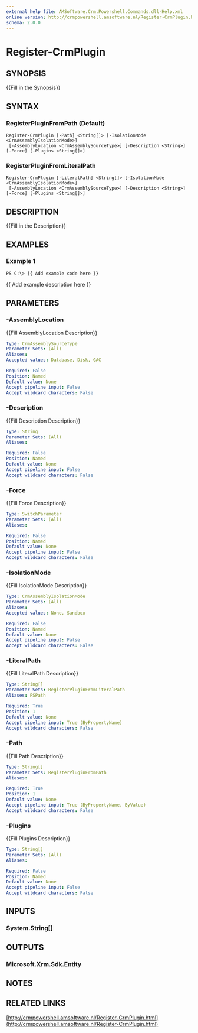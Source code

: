 ```yaml
---
external help file: AMSoftware.Crm.Powershell.Commands.dll-Help.xml
online version: http://crmpowershell.amsoftware.nl/Register-CrmPlugin.html
schema: 2.0.0
---
```


# Register-CrmPlugin

## SYNOPSIS
{{Fill in the Synopsis}}

## SYNTAX

### RegisterPluginFromPath (Default)
```
Register-CrmPlugin [-Path] <String[]> [-IsolationMode <CrmAssemblyIsolationMode>]
 [-AssemblyLocation <CrmAssemblySourceType>] [-Description <String>] [-Force] [-Plugins <String[]>]
```

### RegisterPluginFromLiteralPath
```
Register-CrmPlugin [-LiteralPath] <String[]> [-IsolationMode <CrmAssemblyIsolationMode>]
 [-AssemblyLocation <CrmAssemblySourceType>] [-Description <String>] [-Force] [-Plugins <String[]>]
```

## DESCRIPTION
{{Fill in the Description}}

## EXAMPLES

### Example 1
```
PS C:\> {{ Add example code here }}
```

{{ Add example description here }}

## PARAMETERS

### -AssemblyLocation
{{Fill AssemblyLocation Description}}

```yaml
Type: CrmAssemblySourceType
Parameter Sets: (All)
Aliases: 
Accepted values: Database, Disk, GAC

Required: False
Position: Named
Default value: None
Accept pipeline input: False
Accept wildcard characters: False
```

### -Description
{{Fill Description Description}}

```yaml
Type: String
Parameter Sets: (All)
Aliases: 

Required: False
Position: Named
Default value: None
Accept pipeline input: False
Accept wildcard characters: False
```

### -Force
{{Fill Force Description}}

```yaml
Type: SwitchParameter
Parameter Sets: (All)
Aliases: 

Required: False
Position: Named
Default value: None
Accept pipeline input: False
Accept wildcard characters: False
```

### -IsolationMode
{{Fill IsolationMode Description}}

```yaml
Type: CrmAssemblyIsolationMode
Parameter Sets: (All)
Aliases: 
Accepted values: None, Sandbox

Required: False
Position: Named
Default value: None
Accept pipeline input: False
Accept wildcard characters: False
```

### -LiteralPath
{{Fill LiteralPath Description}}

```yaml
Type: String[]
Parameter Sets: RegisterPluginFromLiteralPath
Aliases: PSPath

Required: True
Position: 1
Default value: None
Accept pipeline input: True (ByPropertyName)
Accept wildcard characters: False
```

### -Path
{{Fill Path Description}}

```yaml
Type: String[]
Parameter Sets: RegisterPluginFromPath
Aliases: 

Required: True
Position: 1
Default value: None
Accept pipeline input: True (ByPropertyName, ByValue)
Accept wildcard characters: False
```

### -Plugins
{{Fill Plugins Description}}

```yaml
Type: String[]
Parameter Sets: (All)
Aliases: 

Required: False
Position: Named
Default value: None
Accept pipeline input: False
Accept wildcard characters: False
```

## INPUTS

### System.String[]


## OUTPUTS

### Microsoft.Xrm.Sdk.Entity


## NOTES

## RELATED LINKS

[http://crmpowershell.amsoftware.nl/Register-CrmPlugin.html](http://crmpowershell.amsoftware.nl/Register-CrmPlugin.html)

